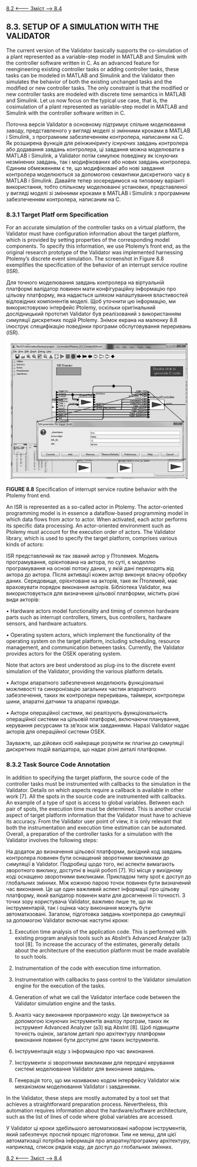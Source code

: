 [8.2 <--- ](8_2.md) [   Зміст   ](README.md) [--> 8.4](8_4.md)

## 8.3. SETUP OF A SIMULATION WITH THE VALIDATOR

The current version of the Validator basically supports the co-simulation of a plant represented as a variable-step model in MATLAB and Simulink with the controller software written in C. As an advanced feature for reengineering existing controller tasks or adding controller tasks, these tasks can be modeled in MATLAB and Simulink and the Validator then simulates the behavior of both the existing unchanged tasks and the modified or new controller tasks. The only constraint is that the modified or new controller tasks are modeled with discrete time semantics in MATLAB and Simulink. Let us now focus on the typical use case, that is, the cosimulation of a plant represented as variable-step model in MATLAB and Simulink with the controller software written in C.

Поточна версія Validator в основному підтримує спільне моделювання заводу, представленого у вигляді моделі зі змінними кроками в MATLAB і Simulink, з програмним забезпеченням контролера, написаним на C. Як розширена функція для реінжинірингу існуючих завдань контролера або додавання завдань контролера, ці завдання можна моделювати в MATLAB і Simulink, а Validator потім симулює поведінку як існуючих незмінених завдань, так і модифікованих або нових завдань контролера. Єдиним обмеженням є те, що модифіковані або нові завдання контролера моделюються за допомогою семантики дискретного часу в MATLAB і Simulink. Давайте тепер зосередимося на типовому варіанті використання, тобто спільному моделюванні установки, представленої у вигляді моделі зі змінними кроками в MATLAB і Simulink з програмним забезпеченням контролера, написаним на C.

### 8.3.1 Target Platf orm Specification

For an accurate simulation of the controller tasks on a virtual platform, the Validator must have configuration information about the target platform, which is provided by setting properties of the corresponding model components. To specify this information, we use Ptolemy’s front end, as the original research prototype of the Validator was implemented harnessing Ptolemy’s discrete event simulation. The screenshot in Figure 8.8 exemplifies the specification of the behavior of an interrupt service routine (ISR).

Для точного моделювання завдань контролера на віртуальній платформі валідатор повинен мати конфігураційну інформацію про цільову платформу, яка надається шляхом налаштування властивостей відповідних компонентів моделі. Щоб уточнити цю інформацію, ми використовуємо інтерфейс Ptolemy, оскільки оригінальний дослідницький прототип Validator був реалізований з використанням симуляції дискретних подій Ptolemy. Знімок екрана на малюнку 8.8 ілюструє специфікацію поведінки програми обслуговування переривань (ISR).

![image-20220822171104056](media/image-20220822171104056.png)                                                    

**FIGURE 8.8** Specification of interrupt service routine behavior with the Ptolemy front end.

An ISR is represented as a so-called actor in Ptolemy. The actor-oriented programming model is in essence a dataflow-based programming model in which data flows from actor to actor. When activated, each actor performs its specific data processing. An actor-oriented environment such as Ptolemy must account for the execution order of actors. The Validator library, which is used to specify the target platform, comprises various kinds of actors: 

ISR представлений як так званий актор у Птолемея. Модель програмування, орієнтована на актора, по суті, є моделлю програмування на основі потоку даних, у якій дані переходять від актора до актора. Після активації кожен актор виконує власну обробку даних. Середовище, орієнтоване на акторів, таке як Птолемей, має враховувати порядок виконання акторів. Бібліотека Validator, яка використовується для визначення цільової платформи, містить різні види акторів:

•   Hardware actors model functionality and timing of common hardware parts such as interrupt controllers, timers, bus controllers, hardware sensors, and hardware actuators.

•   Operating system actors, which implement the functionality of the operating system on the target platform, including scheduling, resource management, and communication between tasks. Currently, the Validator provides actors for the OSEK operating system.

Note that actors are best understood as plug-ins to the discrete event simulation of the Validator, providing the various platform details.

• Актори апаратного забезпечення моделюють функціональні можливості та синхронізацію загальних частин апаратного забезпечення, таких як контролери переривань, таймери, контролери шини, апаратні датчики та апаратні приводи.

• Актори операційної системи, які реалізують функціональність операційної системи на цільовій платформі, включаючи планування, керування ресурсами та зв’язок між завданнями. Наразі Validator надає акторів для операційної системи OSEK.

Зауважте, що дійових осіб найкраще розуміти як плагіни до симуляції дискретних подій валідатора, що надає різні деталі платформи.

### 8.3.2 Task Source Code Annotation

In addition to specifying the target platform, the source code of the controller tasks must be instrumented with callbacks to the simulation in the Validator. Details on which aspects require a callback is available in other work [7]. All the spots in the source code are instrumented with callbacks. An example of a type of spot is access to global variables. Between each pair of spots, the execution time must be determined. This is another crucial aspect of target platform information that the Validator must have to achieve its accuracy. From the Validator user point of view, it is only relevant that both the instrumentation and execution time estimation can be automated. Overall, a preparation of the controller tasks for a simulation with the Validator involves the following steps:

На додаток до визначення цільової платформи, вихідний код завдань контролера повинен бути оснащений зворотними викликами до симуляції в Validator. Подробиці щодо того, які аспекти вимагають зворотного виклику, доступні в іншій роботі [7]. Усі місця у вихідному коді оснащено зворотними викликами. Прикладом типу spot є доступ до глобальних змінних. Між кожною парою точок повинен бути визначений час виконання. Це ще один важливий аспект інформації про цільову платформу, який валідатор повинен мати для досягнення її точності. З точки зору користувача Validator, важливо лише те, що як інструментарій, так і оцінка часу виконання можуть бути автоматизовані. Загалом, підготовка завдань контролера до симуляції за допомогою Validator включає наступні кроки:

1.  Execution time analysis of the application code. This is performed with existing program analysis tools such as AbsInt’s Advanced Analyzer (a3) tool [8]. To increase the accuracy of the estimates, generally details about the architecture of the execution platform must be made available to such tools.

2.  Instrumentation of the code with execution time information.

3.  Instrumentation with callbacks to pass control to the Validator simulation engine for the execution of the tasks.

4.  Generation of what we call the Validator interface code between the Validator simulation engine and the tasks.

1. Аналіз часу виконання програмного коду. Це виконується за допомогою існуючих інструментів аналізу програм, таких як інструмент Advanced Analyzer (a3) від AbsInt [8]. Щоб підвищити точність оцінок, загалом деталі про архітектуру платформи виконання повинні бути доступні для таких інструментів.

2. Інструментація коду з інформацією про час виконання.

3. Інструменти зі зворотними викликами для передачі керування системі моделювання Validator для виконання завдань.

4. Генерація того, що ми називаємо кодом інтерфейсу Validator між механізмом моделювання Validator і завданнями.

In the Validator, these steps are mostly automated by a tool set that achieves a straightforward preparation process. Nevertheless, this automation requires information about the hardware/software architecture, such as the list of lines of code where global variables are accessed.

У Validator ці кроки здебільшого автоматизовані набором інструментів, який забезпечує простий процес підготовки. Тим не менш, для цієї автоматизації потрібна інформація про апаратну/програмну архітектуру, наприклад, список рядків коду, де доступ до глобальних змінних.

[8.2 <--- ](8_2.md) [   Зміст   ](README.md) [--> 8.4](8_4.md)